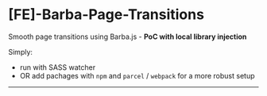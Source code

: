 # [FE]-Barba-Page-Transitions
Smooth page transitions using Barba.js - **PoC with local library injection**

Simply:
- run with SASS watcher
- OR add pachages with `npm` and `parcel` / `webpack` for a more robust setup

---